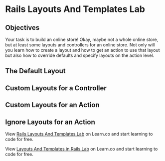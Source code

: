 # Rails Layouts And Templates Lab

## Objectives

Your task is to build an online store! Okay, maybe not a whole online store, but
at least some layouts and controllers for an online store. Not only will you
learn how to create a layout and how to get an action to use that layout but
also how to override defaults and specify layouts on the action level.

## The Default Layout

<!-- 1. Make a new controller called `StaticController`. -->
<!--
2. Create a home view with an `h2` that says "Welcome to Flatiron Widgets" and a
   new action in `StaticController` called `home`. -->
<!--
3. Create a default application layout at the correct location, and add an `h1`
   to it that says "Flatiron Widgets Store". This is for the main site's welcome
   bar. -->

## Custom Layouts for a Controller

<!-- 1. Create a new controller called `StoreAdminController`. -->

<!-- 2. We want this controller to use a new layout called `admin`. This layout
   should have an `h1` that says "Flatiron Widgets: Admin". -->

<!-- 3. Create a home view layout for `StoreAdminController` with an `h2` that says
   "Welcome Flatiron Admin".

4. Get your newly created action to use the `admin` template. -->

## Custom Layouts for an Action

<!-- 1. Create a new view in `StoreAdminController` called `orders` with an `h2` that
   says "Welcome to Flatiron Open Orders". Also add an `ol` with a few `li`
   elements containing fake orders. -->

<!-- 2. Now you should create a new layout called `order_administration` and add an
   `h1` that says "Flatiron Widgets: Open Orders". -->

<!-- 3. At this point, the `store_admin#orders` action will use the `admin` layout
   you defined earlier, but we need it to use the new `order_administration`
   layout. The trick is we want only the `store_admin#orders` action to use the
   `order_administration` layout, and we want to keep the `admin` layout as the
   default for the other actions in `StoreAdminController`. -->

## Ignore Layouts for an Action

<!-- 1. Create a new action in `StoreAdminController` called `invoice`, and insert an
   `h1` that says "Your Invoice". -->

<!-- 2. This action is assigned the default layout for the controller, `admin`, but
   we don't want it to use any layout at all (while also not affecting the layouts
   assigned to other actions in the controller). -->

<p data-visibility='hidden'>View <a href='https://learn.co/lessons/rails-layouts-and-templates-lab' title='Rails Layouts And Templates Lab'>Rails Layouts And Templates Lab</a> on Learn.co and start learning to code for free.</p>

<p class='util--hide'>View <a href='https://learn.co/lessons/rails-layouts-and-templates-lab'>Layouts And Templates in Rails Lab</a> on Learn.co and start learning to code for free.</p>
